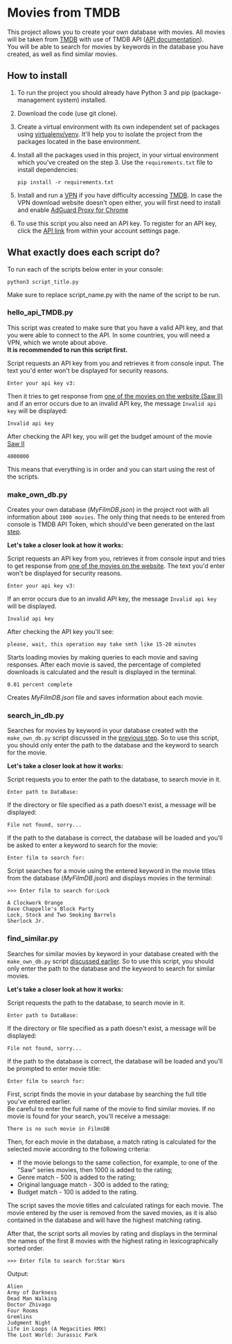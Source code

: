 # Movies from TMDB

This project allows you to create your own database with movies. All movies will be taken from [TMDB](https://www.themoviedb.org/) with use of TMDB API ([API documentation](https://developer.themoviedb.org/docs)).<br>
You will be able to search for movies by keywords in the database you have created, as well as find similar movies.

## How to install

1. To run the project you should already have Python 3 and pip (package-management system) installed.

2. Download the code (use git clone).

3. Create a virtual environment with its own independent set of packages using [virtualenv/venv](https://docs.python.org/3/library/venv.html). It'll help you to isolate the project from the packages located in the base environment.

4. Install all the packages used in this project, in your virtual environment which you've created on the step 3. Use the `requirements.txt` file to install dependencies:
   ```
   pip install -r requirements.txt
   ```
5. Install and run a [VPN](https://adguard-vpn.com/ru/welcome.html) if you have difficulty accessing [TMDB](https://www.themoviedb.org/).
In case the VPN download website doesn't open either, you will first need to install and enable [AdGuard Proxy for Chrome](https://chrome.google.com/webstore/detail/adguard-vpn-%E2%80%94-free-secure/hhdobjgopfphlmjbmnpglhfcgppchgje?hl=ru)

6. To use this script you also need an API key. To register for an API key, click the [API link](https://www.themoviedb.org/settings/api) from within your account settings page.


## What exactly does each script do?

To run each of the scripts below enter in your console:
```
python3 script_title.py
```
Make sure to replace script_name.py with the name of the script to be run.


### hello_api_TMDB.py
This script was created to make sure that you have a valid API key, and that you were able to connect to the API. In some countries, you will need a VPN, which we wrote about above.<br> **It is recommended to run this script first.**

Script requests an API key from you and retrieves it from console input.
The text you'd enter won't be displayed for security reasons.
```
Enter your api key v3:
```

Then it tries to get response from [one of the movies on the website (Saw II)](https://www.themoviedb.org/movie/215-saw-ii) and if an error occurs due to an invalid API key, the message `Invalid api key` will be displayed:
```
Invalid api key
```
After checking the API key, you will get the budget amount of the movie [Saw II](https://www.themoviedb.org/movie/215-saw-ii)<br>

```
4000000
```
This means that everything is in order and you can start using the rest of the scripts.


### make_own_db.py

Creates your own database (*MyFilmDB.json*) in the project root with all information about `1000 movies`. The only thing that needs to be entered from console is TMDB API Token, which should've been generated on the last [step](https://github.com/michaelmatasyants/tmdb_api#readme:~:text=To%20use%20this%20script%20you%20also%20need%20an%20API%20key.%20To%20register%20for%20an%20API%20key%2C%20click%20the%20API%20link%20from%20within%20your%20account%20settings%20page.).


**Let's take a closer look at how it works:**

Script requests an API key from you, retrieves it from console input and tries to get response from [one of the movies on the website](https://www.themoviedb.org/movie/2-ariel).
The text you'd enter won't be displayed for security reasons.
```
Enter your api key v3:
```

If an error occurs due to an invalid API key, the message `Invalid api key` will be displayed.
```
Invalid api key
```

After checking the API key you'll see:
```
please, wait, this operation may take smth like 15-20 minutes
```
Starts loading movies by making queries to each movie and saving responses.
After each movie is saved, the percentage of completed downloads is calculated and the result is displayed in the terminal.
  ```
  0.01 percent complete
  ```
Creates *MyFilmDB.json* file and saves information about each movie.


### search_in_db.py
Searches for movies by keyword in your database created with the `make_own_db.py` script discussed in the [previous step](https://github.com/michaelmatasyants/tmdb_api#make_own_dbpy). So to use this script, you should only enter the path to the database and the keyword to search for the movie.

**Let's take a closer look at how it works:**

Script requests you to enter the path to the database, to search movie in it.
```
Enter path to DataBase:
```
If the directory or file specified as a path doesn't exist, a message will be displayed:
```
File not found, sorry...
```
If the path to the database is correct, the database will be loaded and you'll be asked to enter a keyword to search for the movie:
```
Enter film to search for:
```
Script searches for a movie using the entered keyword in the movie titles from the database (*MyFilmDB.json*) and displays movies in the terminal:
```
>>> Enter film to search for:Lock

A Clockwork Orange
Dave Chappelle's Block Party
Lock, Stock and Two Smoking Barrels
Sherlock Jr.
```


### find_similar.py
Searches for similar movies by keyword in your database created with the `make_own_db.py` script [discussed earlier](https://gist.github.com/michaelmatasyants/6a8f2ff249e317cb6ec6f5b1d560a9fa#make_own_dbpy). So to use this script, you should only enter the path to the database and the keyword to search for similar movies.

**Let's take a closer look at how it works:**

Script requests the path to the database, to search movie in it.
```
Enter path to DataBase:
```
If the directory or file specified as a path doesn't exist, a message will be displayed:
```
File not found, sorry...
```
If the path to the database is correct, the database will be loaded and you'll be prompted to enter movie title:
```
Enter film to search for:
```
First, script finds the movie in your database by searching the full title you've entered earlier.<br>
Be careful to enter the full name of the movie to find similar movies.
If no movie is found for your search, you'll receive a message:
```
There is no such movie in FilmsDB
```
Then, for each movie in the database, a match rating is calculated for the selected movie according to the following criteria:
  - If the movie belongs to the same collection, for example, to one of the "Saw" series movies, then 1000 is added to the rating;
  - Genre match - 500 is added to the rating;
  - Original language match - 300 is added to the rating;
  - Budget match - 100 is added to the rating.

The script saves the movie titles and calculated ratings for each movie. The movie entered by the user is removed from the saved movies, as it is also contained in the database and will have the highest matching rating.

After that, the script sorts all movies by rating and displays in the terminal the names of the first 8 movies with the highest rating in lexicographically sorted order.
  ```
  >>> Enter film to search for:Star Wars
  ```
  Output:
  ```
  Alien
  Army of Darkness
  Dead Man Walking
  Doctor Zhivago
  Four Rooms
  Gremlins
  Judgment Night
  Life in Loops (A Megacities RMX)
  The Lost World: Jurassic Park
  ```
